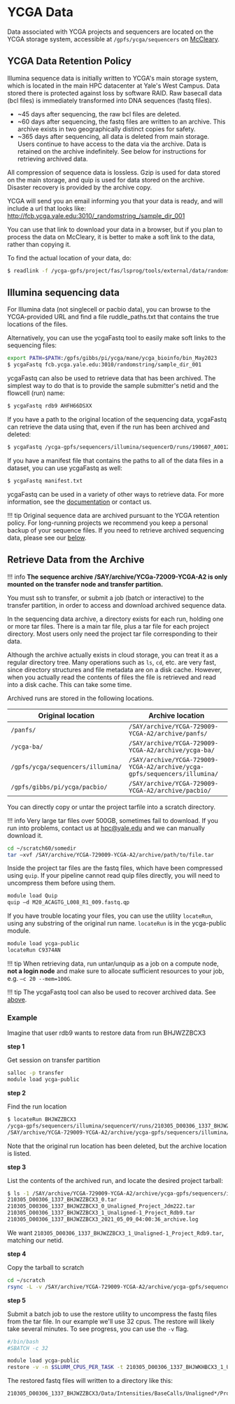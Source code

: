 # YCGA Data

Data associated with YCGA projects and sequencers are located on the YCGA storage system, accessible at `/gpfs/ycga/sequencers` on [McCleary](/clusters/mccleary).


## YCGA Data Retention Policy

Illumina sequence data is initially written to YCGA's main storage system, which is located in the main HPC datacenter at Yale's West Campus. Data stored there is protected against loss by software RAID.  Raw basecall data (bcl files) is immediately transformed into DNA sequences (fastq files).

- ~45 days after sequencing, the raw bcl files are deleted.
- ~60 days after sequencing, the fastq files are written to an archive.  This archive exists in two geographically distinct copies for safety.
- ~365 days after sequencing, all data is deleted from main storage.  Users continue to have access to the data via the archive.  Data is retained on the archive indefinitely.  See below for instructions for retrieving archived data.

All compression of sequence data is lossless.  Gzip is used for data stored on the main storage, and quip is used for data stored on the archive.
Disaster recovery is provided by the archive copy.

YCGA will send you an email informing you that your data is ready, and will include a url that looks like:
http://fcb.ycga.yale.edu:3010/_randomstring_/sample_dir_001

You can use that link to download your data in a browser, but if you plan to process the data on McCleary, it is better to make a soft link to the data, rather than copying it.  

To find the actual location of your data, do:
``` bash
$ readlink -f /ycga-gpfs/project/fas/lsprog/tools/external/data/randomstring/sample_dir_001
```

## Illumina sequencing data

For Illumina data (not singlecell or pacbio data), 
you can browse to the YCGA-provided URL and find a file ruddle_paths.txt that contains the 
true locations of the files.

Alternatively, you can use the ycgaFastq tool to easily make soft links to the sequencing files:

```bash
export PATH=$PATH:/gpfs/gibbs/pi/ycga/mane/ycga_bioinfo/bin_May2023
$ ycgaFastq fcb.ycga.yale.edu:3010/randomstring/sample_dir_001
```

ycgaFastq can also be used to retrieve data that has been archived.  The simplest way to do that is to provide
the sample submitter's netid and the flowcell (run) name:

```bash
$ ycgaFastq rdb9 AHFH66DSXX
```

If you have a path to the original location of the sequencing data, ycgaFastq can retrieve the data using that, even if the run has been archived and deleted:
```bash
$ ycgaFastq /ycga-gpfs/sequencers/illumina/sequencerD/runs/190607_A00124_0104_AHLF3MMSXX/Data/Intensities/BaseCalls/Unaligned-2/Project_Lz438
```

If you have a manifest file that contains the paths to all of the data files in a dataset, you can
use ycgaFastq as well:

```bash
$ ycgaFastq manifest.txt
```

ycgaFastq can be used in a variety of other ways to retrieve data.  For more information, see the [documentation](http://campuspress.yale.edu/knightlab/ruddle/ycgafastq) or contact us.

!!! tip
    Original sequence data are archived pursuant to the YCGA retention policy. For long-running projects we recommend you keep a personal backup of your sequence files. If you need to retrieve archived sequencing data, please see our [below](/data/ycga-data/#retrieve-data-from-the-archive).

## Retrieve Data from the Archive

!!! info
__The sequence archive /SAY/archive/YCGa-72009-YCGA-A2 is only mounted on the transfer node
and transfer partition.__

You must ssh to transfer, or submit a job (batch or interactive) to the transfer partition, in order
to access and download archived sequence data.

In the sequencing data archive, a directory exists for each run, holding one or more tar files. There is a main tar file, plus a tar file for each project directory. Most users only need the project tar file corresponding to their data.

Although the archive actually exists in cloud storage, you can treat it as a regular directory tree. Many operations such as `ls`, `cd`, etc. are very fast, since directory structures and file metadata are on a disk cache. However, when you actually read the contents of files the file is retrieved and read into a disk cache.  This can take some time.

Archived runs are stored in the following locations.

| Original location                           | Archive location                                                                 |
|---------------------------------------------|----------------------------------------------------------------------------------|
| `/panfs/`                         | `/SAY/archive/YCGA-729009-YCGA-A2/archive/panfs/`                         |
| `/ycga-ba/`                    | `/SAY/archive/YCGA-729009-YCGA-A2/archive/ycga-ba/`                    |
| `/gpfs/ycga/sequencers/illumina/` | `/SAY/archive/YCGA-729009-YCGA-A2/archive/ycga-gpfs/sequencers/illumina/` |
| `/gpfs/gibbs/pi/ycga/pacbio/` | `/SAY/archive/YCGA-729009-YCGA-A2/archive/pacbio/` |

You can directly copy or untar the project tarfile into a scratch directory.

!!! info
Very large tar files over 500GB, sometimes fail to download.  If you run into problems, contact us at hpc@yale.edu and we can
manually download it.


``` bash
cd ~/scratch60/somedir
tar –xvf /SAY/archive/YCGA-729009-YCGA-A2/archive/path/to/file.tar
```

Inside the project tar files are the fastq files, which have been compressed using `quip`. If your pipeline cannot read quip files directly, you will need to uncompress them before using them.

``` bash
module load Quip
quip –d M20_ACAGTG_L008_R1_009.fastq.qp
```

If you have trouble locating your files, you can use the utility `locateRun`, using any substring of the original run name. `locateRun` is in the ycga-public module.

``` bash
module load ycga-public
locateRun C9374AN
```

!!! tip
    When retrieving data, run untar/unquip as a job on a compute node, **not a login node** and make sure to allocate sufficient resources to your job, e.g. `–c 20 --mem=100G`.

!!! tip
    The ycgaFastq tool can also be used to recover archived data.  See [above](/data/ycga-data/#access-sequencing-data). 

### Example

Imagine that user rdb9 wants to restore data from run BHJWZZBCX3

**step 1**

Get session on transfer partition
``` bash 
salloc -p transfer
module load ycga-public
```

**step 2**

Find the run location
``` bash
$ locateRun BHJWZZBCX3
/ycga-gpfs/sequencers/illumina/sequencerV/runs/210305_D00306_1337_BHJWZZBCX3.deleted
/SAY/archive/YCGA-729009-YCGA-A2/archive/ycga-gpfs/sequencers/illumina/sequencerV/runs/210305_D00306_1337_BHJWZZBCX3
```

Note that the original run location has been deleted, but the archive location is listed.

**step 3**

List the contents of the archived run, and locate the desired project tarball:
``` bash
$ ls -1 /SAY/archive/YCGA-729009-YCGA-A2/archive/ycga-gpfs/sequencers/illumina/sequencerV/runs/210305_D00306_1337_BHJWZZBCX3
210305_D00306_1337_BHJWZZBCX3_0.tar
210305_D00306_1337_BHJWZZBCX3_0_Unaligned_Project_Jdm222.tar
210305_D00306_1337_BHJWZZBCX3_1_Unaligned-1_Project_Rdb9.tar
210305_D00306_1337_BHJWZZBCX3_2021_05_09_04:00:36_archive.log
```

We want `210305_D00306_1337_BHJWZZBCX3_1_Unaligned-1_Project_Rdb9.tar`, matching our netid.

**step 4**

Copy the tarball to scratch

``` bash
cd ~/scratch
rsync -L -v /SAY/archive/YCGA-729009-YCGA-A2/archive/ycga-gpfs/sequencers/illumina/sequencerV/runs/210305_D00306_1337_BHJWZZBCX3/210305_D00306_1337_BHJWZZBCX3_1_Unaligned-1_Project_Rdb9.tar .
```

**step 5**

Submit a batch job to use the restore utility to uncompress the fastq files from the tar file.
In our example we'll use 32 cpus.  The restore will likely
take several minutes. To see progress, you can use the `-v` flag.

``` bash
#/bin/bash
#SBATCH -c 32

module load ycga-public
restore -v -n $SLURM_CPUS_PER_TASK -t 210305_D00306_1337_BHJWKHBCX3_1_Unaligned-1_Project_Rdb9.tar
```

The restored fastq files will written to a directory like this: 
``` bash 
210305_D00306_1337_BHJWZZBCX3/Data/Intensities/BaseCalls/Unaligned*/Project_*
```
